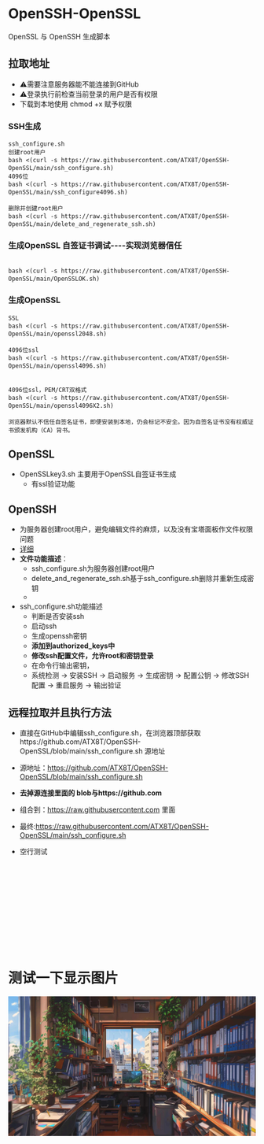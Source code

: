 # OpenSSH-OpenSSL
OpenSSL 与 OpenSSH 生成脚本

## 拉取地址
- ⚠️需要注意服务器能不能连接到GitHub
- ⚠️登录执行前检查当前登录的用户是否有权限
- 下载到本地使用 chmod +x 赋予权限
  
### SSH生成
```
ssh_configure.sh
创建root用户
bash <(curl -s https://raw.githubusercontent.com/ATX8T/OpenSSH-OpenSSL/main/ssh_configure.sh)
4096位
bash <(curl -s https://raw.githubusercontent.com/ATX8T/OpenSSH-OpenSSL/main/ssh_configure4096.sh)

删除并创建root用户
bash <(curl -s https://raw.githubusercontent.com/ATX8T/OpenSSH-OpenSSL/main/delete_and_regenerate_ssh.sh)

```
### 生成OpenSSL 自签证书调试----实现浏览器信任
```

bash <(curl -s https://raw.githubusercontent.com/ATX8T/OpenSSH-OpenSSL/main/OpenSSLOK.sh)

```


### 生成OpenSSL
```
SSL
bash <(curl -s https://raw.githubusercontent.com/ATX8T/OpenSSH-OpenSSL/main/openssl2048.sh)

4096位ssl
bash <(curl -s https://raw.githubusercontent.com/ATX8T/OpenSSH-OpenSSL/main/openssl4096.sh)


4096位ssl，PEM/CRT双格式
bash <(curl -s https://raw.githubusercontent.com/ATX8T/OpenSSH-OpenSSL/main/openssl4096X2.sh)

浏览器默认不信任自签名证书，即便安装到本地，仍会标记不安全。因为自签名证书没有权威证书颁发机构（CA）背书。

```

## OpenSSL
- OpenSSLkey3.sh  主要用于OpenSSL自签证书生成
  - 有ssl验证功能


## OpenSSH
- 为服务器创建root用户，避免编辑文件的麻烦，以及没有宝塔面板作文件权限问题
- [详细](./SSH/README.md)
- **文件功能描述**：
    - ssh_configure.sh为服务器创建root用户
    - delete_and_regenerate_ssh.sh基于ssh_configure.sh删除并重新生成密钥
    - 
- ssh_configure.sh功能描述
    - 判断是否安装ssh
    - 启动ssh
    - 生成openssh密钥
    - **添加到authorized_keys中**
    - **修改ssh配置文件，允许root和密钥登录**
    - 在命令行输出密钥，
    - 系统检测 → 安装SSH → 启动服务 → 生成密钥 → 配置公钥 → 修改SSH配置 → 重启服务 → 输出验证
## 远程拉取并且执行方法
- 直接在GitHub中编辑ssh_configure.sh，在浏览器顶部获取https://github.com/ATX8T/OpenSSH-OpenSSL/blob/main/ssh_configure.sh 源地址
- 源地址：https://github.com/ATX8T/OpenSSH-OpenSSL/blob/main/ssh_configure.sh
- **去掉源连接里面的 blob与https://github.com**
- 组合到：https://raw.githubusercontent.com 里面
- 最终:https://raw.githubusercontent.com/ATX8T/OpenSSH-OpenSSL/main/ssh_configure.sh




- 空行测试
<br></br>
<br></br>
<br></br>
<br></br>
<br></br>
<br></br>
# 测试一下显示图片
![测试一下显示图片](./SSH/img/haha/niuh1.png)

